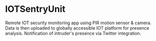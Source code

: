 # IOTSentryUnit
Remote IOT security monitoring app using PIR motion sensor & camera. 
Data is then uploaded to globally accessible IOT platform for presence analysis.
Notification of intruder's presence via Twitter integration.
